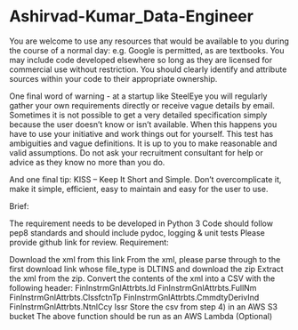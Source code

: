# Ashirvad-Kumar_Data-Engineer
You are welcome to use any resources that would be available to you during the course of a normal day: e.g. Google is permitted, as are textbooks. You may include code developed elsewhere so long as they are licensed for commercial use without restriction. You should clearly identify and attribute sources within your code to their appropriate ownership.

One final word of warning - at a startup like SteelEye you will regularly gather your own requirements directly or receive vague details by email. Sometimes it is not possible to get a very detailed specification simply because the user doesn’t know or isn’t available. When this happens you have to use your initiative and work things out for yourself. This test has ambiguities and vague definitions. It is up to you to make reasonable and valid assumptions. Do not ask your recruitment consultant for help or advice as they know no more than you do.

And one final tip: KISS – Keep It Short and Simple. Don’t overcomplicate it, make it simple, efficient, easy to maintain and easy for the user to use.

Brief:

The requirement needs to be developed in Python 3
Code should follow pep8 standards and should include pydoc, logging & unit tests
Please provide github link for review.
Requirement:

Download the xml from this link
From the xml, please parse through to the first download link whose file_type is DLTINS and download the zip
Extract the xml from the zip.
Convert the contents of the xml into a CSV with the following header:
FinInstrmGnlAttrbts.Id
FinInstrmGnlAttrbts.FullNm
FinInstrmGnlAttrbts.ClssfctnTp
FinInstrmGnlAttrbts.CmmdtyDerivInd
FinInstrmGnlAttrbts.NtnlCcy
Issr
Store the csv from step 4) in an AWS S3 bucket
The above function should be run as an AWS Lambda (Optional)

